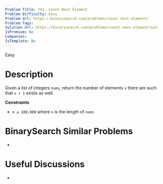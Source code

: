 ```yaml
---
Problem Title: 741. Count Next Element
Problem Difficulty: Easy
Problem Url: https://binarysearch.com/problems/count-next-element/
Problem Tags: 
Solution Url: https://binarysearch.com/problems/count-next-element/solutions/
IsPremium: No
Companies: 
IsTemplate: No
---
```


<span style="color: ;">Easy</span>

# Description

Given a list of integers `nums`, return the number of elements `x` there are such that `x + 1` exists as well.

**Constraints**
- `n ≤ 100,000` where `n` is the length of `nums`

# BinarySearch Similar Problems

- []()

# Useful Discussions

- []()
